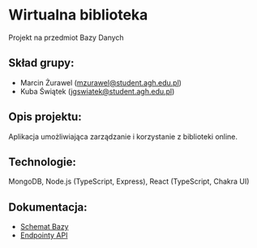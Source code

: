 # Wirtualna biblioteka
Projekt na przedmiot Bazy Danych

## Skład grupy:
- Marcin Żurawel (mzurawel@student.agh.edu.pl)
- Kuba Świątek (jgswiatek@student.agh.edu.pl)

## Opis projektu: 
Aplikacja umożliwiająca zarządzanie i korzystanie z biblioteki online.

## Technologie:
MongoDB, Node.js (TypeScript, Express), React (TypeScript, Chakra UI)

## Dokumentacja:
- [Schemat Bazy](WYP_KSIĄŻEK_Dokumentacja.pdf
)
- [Endpointy API](EndpointsDocumentation.md)
